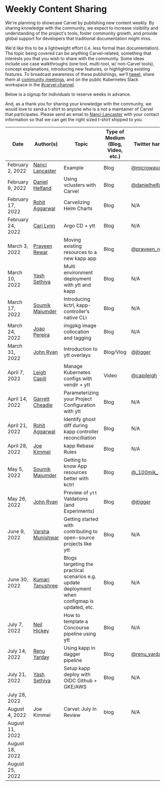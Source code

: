 # Weekly Content Sharing
We're planning to showcase Carvel by publishing new content weekly. By sharing knowledge with the community, we expect to increase visibility and understanding of the project's tools, foster community growth, and provide global support for developers that traditional documentation might miss.

We'd like this to be a lightweight effort (i.e. less formal than documentation). The topic being covered can be anything Carvel-related, something that interests you that you wish to share with the community. Some ideas include use case walkthroughs (one tool, multi-tool, w/ non-Carvel tools), concept explanations, introducing new features, or highlighting existing features. To broadcast awareness of these publishings, we'll [tweet](https://twitter.com/carvel_dev), share them at [community meetings](https://hackmd.io/F7g3RT2hR3OcIh-Iznk2hw), and on the public Kubernetes Slack workspace in the [#carvel channel](https://kubernetes.slack.com/archives/CH8KCCKA5).

Below is a signup for individuals to reserve weeks in advance. 

And, as a thank you for sharing your knowledge with the community, we would love to send a t-shirt to anyone who is a not a maintainer of Carvel that participates. Please send an email to [Nanci Lancaster](mailto:nancil@vmware.com) with your contact information so that we can get the right sized t-shirt shipped to you.

| Date              | Author(s)                                             | Topic                                          | Type of Medium (Blog, Video, etc.) | Twitter handle |
|-------------------|-------------------------------------------------------|------------------------------------------------| --- | --- |
| February 2, 2022  | [Nanci Lancaster](https://github.com/microwavables)   | Example                                        | Blog | [@microwavables](https://twitter.com/microwavables) |
| February 9, 2022  | [Daniel Helfand](https://github.com/danielhelfand)    | Using vclusters with Carvel                    | Blog | [@danielhelfand](https://twitter.com/danielhelfand) |
| February 17, 2022 | [Rohit Aggarwal](https://github.com/rohitagg2020)     | Carvelizing Helm Charts                        | Blog | N/A |
| February 24, 2022 | [Cari Lynn](https://github.com/cari-lynn)             | Argo CD + ytt                                  | Blog | N/A |
| March 3, 2022 | [Praveen Rewar](https://github.com/praveenrewar)      | Moving existing resources to a new kapp app    | Blog | [@praveen_rewar](https://twitter.com/praveen_rewar) |
| March 10, 2022 | [Yash Sethiya](https://github.com/sethiyash)          | Multi environment deployment with ytt and kapp | Blog | N/A |
| March 17, 2022 | [Soumik Majumder](https://github.com/100mik)      | Introducing kctrl, kapp-controller’s native CLI           | Blog | N/A |
| March 24, 2022 | [Joao Pereira](https://github.com/joaopapereira)      | imgpkg image collocation and tagging           | Blog | N/A |
| March 31, 2022 | [John Ryan](https://github.com/pivotaljohn)           | Introduction to ytt overlays | Blog/Vlog | [@jtigger](https://twitter.com/jtigger) |
| April 7, 2022 | [Leigh Capili](https://github.com/stealthybox)  | Manage Kubernetes configs with vendir + ytt | Video | [@capileigh](https://twitter.com/capileigh) |
| April 14, 2022 | [Garrett Cheadle](https://github.com/gcheadle-vmware)  | Parameterizing your Project Configuration with ytt | Blog | N/A |
| April 21, 2022 | [Rohit Aggarwal](https://github.com/rohitagg2020) | Identify ghost diff during kapp controller reconcilliation | Blog |N/A |
| April 28, 2022 | [Joe Kimmel](https://github.com/joe-kimmel-vmw) | kapp Rebase Rules | Blog | N/A |
| May 5, 2022 | [Soumik Majumder](https://github.com/100mik) | Getting to know App resources better with kctrl | Blog| [@\_100mik\_](https://twitter.com/_100mik_) |  
| May 26, 2022 |  [John Ryan](https://github.com/pivotaljohn)  |  Preview of `ytt` Valdations (and Experiments)  | Blog | [@jtigger](https://twitter.com/jtigger) |
| June 9, 2022      | [Varsha Munishwar](https://github.com/vmunishwar)     | Getting started with contributing to open-source projects like ytt | Blog| N/A |                                                       |                                                | |
| June 30, 2022     | [Kumari Tanushree](https://github.com/kumaritanushree) | Blogs targeting the practical scenarios e.g. update deployment when configmap is updated, etc. | Blog |N/A| 
| July 7, 2022      | [Neil Hickey](https://github.com/neil-hickey)|  How to template a Concourse pipeline using ytt | Blog | N/A |
| July 14, 2022     | [Renu Yarday](https://github.com/renuy)| Using kapp in dagger pipeline| Blog | [@renu_yarday](https://twitter.com/renu_yarday) |
| July 21, 2022     | [Yash Sethiya](https://github.com/sethiyash) | Setup kapp deploy with OIDC Github + GKE/AWS | Blog | N/A |
| July 28, 2022     | | | |
| August 4, 2022    | Joe Kimmel | Carvel: July In Review | blog | N/A |
| August 11, 2022   | | | |
| August 18, 2022   | | | |
| August 25, 2022   | | | |
